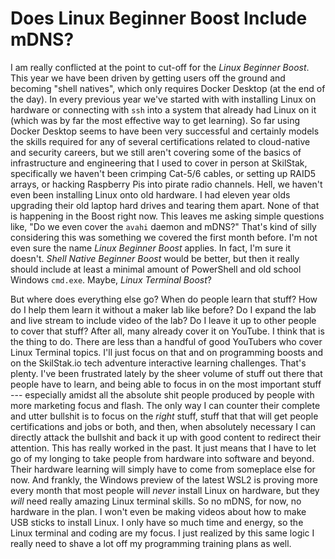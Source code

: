 # Does Linux Beginner Boost Include mDNS?

I am really conflicted at the point to cut-off for the *Linux Beginner
Boost*. This year we have been driven by getting users off the ground
and becoming "shell natives", which only requires Docker Desktop (at the
end of the day). In every previous year we've started with with
installing Linux on hardware or connecting with `ssh` into a system
that already had Linux on it (which was by far the most effective way to
get learning). So far using Docker Desktop seems to have been very
successful and certainly models the skills required for any of several
certifications related to cloud-native and security careers, but we
still aren't covering some of the basics of infrastructure and
engineering that I used to cover in person at SkilStak, specifically we
haven't been crimping Cat-5/6 cables, or setting up RAID5 arrays, or
hacking Raspberry Pis into pirate radio channels. Hell, we haven't even
been installing Linux onto old hardware. I had eleven year olds
upgrading their old laptop hard drives and tearing them apart. None of
that is happening in the Boost right now. This leaves me asking simple
questions like, "Do we even cover the `avahi` daemon and mDNS?" That's
kind of silly considering this was something we covered the first month
before. I'm not even sure the name *Linux Beginner Boost* applies. In
fact, I'm sure it doesn't. *Shell Native Beginner Boost* would be
better, but then it really should include at least a minimal amount of
PowerShell and old school Windows `cmd.exe`. Maybe, *Linux Terminal Boost*?

But where does everything else go? When do people learn that stuff? How
do I help them learn it without a maker lab like before? Do I expand the
lab and live stream to include video of the lab? Do I leave it up to
other people to cover that stuff? After all, many already cover it on
YouTube. I think that is the thing to do. There are less than a handful
of good YouTubers who cover Linux Terminal topics. I'll just focus on
that and on programming boosts and on the SkilStak.io tech adventure
interactive learning challenges. That's plenty. I've been frustrated
lately by the sheer volume of stuff out there that people have to learn,
and being able to focus in on the most important stuff --- especially
amidst all the absolute shit people produced by people with more
marketing focus and flash. The only way I can counter their complete and
utter bullshit is to focus on the *right* stuff, stuff that that will
get people certifications and jobs or both, and then, when absolutely
necessary I can directly attack the bullshit and back it up with good
content to redirect their attention. This has really worked in the past.
It just means that I have to let go of my longing to take people from
hardware into software and beyond. Their hardware learning will simply
have to come from someplace else for now. And frankly, the Windows
preview of the latest WSL2 is proving more every month that most people
will *never* install Linux on hardware, but they *will* need really
amazing Linux terminal skills. So no mDNS, for now, no hardware in the
plan. I won't even be making videos about how to make USB sticks to
install Linux. I only have so much time and energy, so the Linux
terminal and coding are my focus. I just realized by this same logic I
really need to shave a lot off my programming training plans as well.
